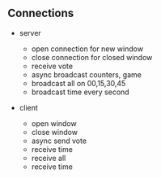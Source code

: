 ## Connections

- server
    - open connection for new window
    - close connection for closed window
    - receive vote
    - async broadcast counters, game
    - broadcast all on 00,15,30,45
    - broadcast time every second

- client
    - open window
    - close window
    - async send vote
    - receive time
    - receive all
    - receive time
